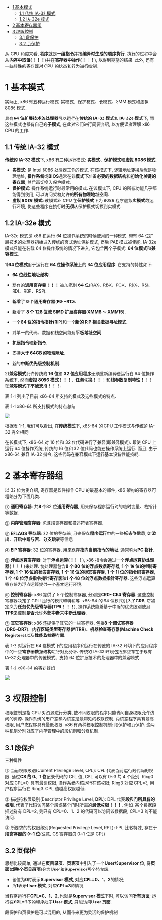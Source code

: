 
<!-- @import "[TOC]" {cmd="toc" depthFrom=1 depthTo=6 orderedList=false} -->

<!-- code_chunk_output -->

- [1 基本模式](#1-基本模式)
  - [1.1 传统 IA-32 模式](#11-传统-ia-32-模式)
  - [1.2 IA-32e 模式](#12-ia-32e-模式)
- [2 基本寄存器组](#2-基本寄存器组)
- [3 权限控制](#3-权限控制)
  - [3.1 段保护](#31-段保护)
  - [3.2 页保护](#32-页保护)

<!-- /code_chunk_output -->

从 CPU 角度来看, **程序**就是**一组指令**并按**编译时生成的顺序执行**. 执行的过程中会从**内存中取值(！！！**)并在**寄存器中操作(！！！**), 以得到期望的结果. 此外, 还有一些特殊的寄存器对 CPU 的状态和行为进行控制.

# 1 基本模式

实际上, x86 有五种运行模式: 实模式、保护模式、长模式、SMM 模式和虚拟 8086 模式.

具有**64 位扩展技术的处理器**可以运行在**传统的 IA\-32 模式**和 **IA-32e 模式**下, 而这些模式也都有自己的**子模式**, 在此对它们进行简要介绍, 以方便读者理解 x86 CPU 的工作.

## 1.1 传统 IA-32 模式

**传统的 IA-32 模式**下, x86 有三种运行模式: **实模式**、**保护模式**和**虚拟 8086 模式**.

- **实模式**: 是 Intel 8086 处理器工作的模式. 在该模式下, 逻辑地址转换后就是物理地址, **操作系统**或**BIOS**通常在该**模式**下准备**必要的数据结构**和**初始化关键的寄存器**, 然后再切换入保护模式.
- **保护模式**: 操作系统运行时最常用的模式. 在该模式下, CPU 的所有功能几乎都能得到使用, 可以访问架构允许的**所有物理地址空间**.
- **虚拟 8086 模式**: 该模式让 CPU 在**保护模式**下为 8086 程序虚拟**实模式**的运行环境, 使这些程序在执行时**无须**从保护模式切换到实模式.

## 1.2 IA-32e 模式

IA\-32e 模式是 x86 在运行 64 位操作系统的时候使用的一种模式. 带有 64 位扩展技术的处理器初始进入传统的页式地址保护模式, 然后 PAE 模式被使能. IA\-32e 模式只能在装载 64 位操作系统的情况下进入, 它包含两个子模式: **64 位模式**和**兼容模式**.

1)**64 位模式**用于运行在 **64 位操作系统**上的 **64 位应用程序**. 它支持的特性如下:

- **64 位线性地址结构**.

- 现有的**通用寄存器！！！** 被加宽到 **64 位**(RAX、RBX、RCX、RDX、RSI、RDI、RBP、RSP).

- **新增了 8 个通用寄存器**(**R8～R15**).

- 新增了 **8 个 128 位流 SIMD 扩展寄存器**(**XMM8 ～ XMM15**).

- 一个**64 位的指令指针(RIP**)和一个**新的 RIP 相关数据寻址模式**.

- 对单一的代码、数据和栈空间能用**平板地址空间**.

- **扩展指令**和**新指令**.

- 支持**大于 64GB 的物理地址**.

- 新的**中断优先级控制机制**.

2)**兼容模式**允许传统的 **16 位**和 **32 位应用程序**无须重新编译便运行在 64 位操作系统下, 然而**虚拟 8086 模式！！！**、**任务切换！！！** 和**栈参数复制特性！！！** 在**兼容模式**下**不被支持！！！**.

表 1-1 列出了目前 x86\-64 所支持的模式及这些模式的特点.

表 1-1 x86\-64 所支持模式的特点总结

![](./images/2019-06-28-21-55-07.png)

根据表 1\-1, 我们可以看出, 在**传统模式**下, x86\-64 的 CPU 工作模式与传统的 IA\-32 完全相同.

在长模式下, x86\-64 对 16 位和 32 位代码进行了兼容(即兼容模式). 即使 CPU 上运行 64 位操作系统, 传统的 16 位和 32 位代码也能在操作系统上运行. 而且, 由于 x86\-64 兼容 IA\-32 指令, 这些代码在兼容模式下运行基本没有性能损耗.

# 2 基本寄存器组

以 32 位为例介绍, 寄存器是软件操作 CPU 的最基本的部件, x86 架构的寄存器可粗略分为下面几类.

⓵ **通用寄存器**: 共**8 个**32 位**通用寄存器**, 用来保存程序运行时的临时变量、栈指针等数据.

⓶ **内存管理寄存器**: 包含段寄存器和描述符表寄存器.

⓷ **EFLAGS 寄存器**: 32 位的寄存器, 用来保存**程序运行**中的一些**标志位信息**, 如**溢出**、**开启中断与否**、**分支跳转**等信息

⓸ **EIP 寄存器**: 32 位的寄存器, 用来保存**指向当前指令的地址**. 通常称为**PC 指针**.

⓹ **浮点运算寄存器**: 对于**浮点运算(！！！**), x86 指令会通过一个**浮点运算协处理器(！！！**)来处理. 协处理器包含**8 个 80 位的浮点数据寄存器**, **1 个 16 位的控制寄存器**, **1 个 16 位的状态寄存器**, **1 个 16 位的标志寄存器**, **1 个 11 位的指令码寄存器**, **1 个 48 位浮点指令指针寄存器**和**1 个 48 位的浮点数据指针寄存器**. 这些浮点运算寄存器为浮点运算提供一个基本运行环境.

⓺ **控制寄存器**: x86 提供了 5 个控制寄存器, 分别是**CR0\~CR4 寄存器**. 这些控制寄存器决定了 CPU 运行的模式和特征等. x86\-64 的 64 位模式引入了**CR8**, 它被定义为**任务优先级寄存器(TPR！！！**), 操作系统能够基于中断的优先级别使用**TPR**来控制**是否**允许**外部中断**来**中断处理器**.

⓻ **其它寄存器**: x86 还提供了其它的一些寄存器, 包括**8 个调试寄存器(DR0\~DR7**)、**内存区域类型寄存器(MTRR**)、**机器检查寄存器(Machine Check Registers**)以及**性能监控寄存器**.

表 1\-2 对运行在 64 位模式下的应用程序和运行在传统的 IA\-32 环境下的应用程序中的一些**寄存器数据结构**进行对比分析. 传统的 IA\-32 环境包括那些存在于现有 IA\-32 处理器中的传统模式、支持 64 位扩展技术的处理器中的兼容模式.

表 1-2 x86-64 的寄存器组

![](./images/2019-07-01-15-38-04.png)

# 3 权限控制

权限控制是指 CPU 对资源进行分类, 使不同权限的程序只能访问自身权限允许访问的资源. 操作系统的用户态和内核态是最常见的权限控制, 内核态程序具有最高权限, 用户态程序具有最低权限. x86 有两种权限控制机制: 段保护和页保护. 这两种机制分别对应了内存管理中的段机制和分页机制.

## 3.1 段保护

三种属性

⓵ 当前权限级别(Current Privilege Level, CPL): CPL 代表当前运行的代码的权限. 通过**CS 的 0、1 位**记录代码的 CPL 值, CPL 可以有 0\~3 共 4 个级别. Ring0 对应 CPL=0, 具有最高权限, 操作系统内核运行在该权限; Ring3 对应 CPL=3, 用户程序运行在 Ring3. CPL 值越高权限越低.

⓶ 描述符权限级别(Descriptor Privilege Level, **DPL**): DPL 代表**段和门所具有的权限**. 代表了代码访问某个段或某个门时所需的**最低权限！！！**. 例如, 某个数据段描述符有 DPL=2, 则只有 CPL=0、1、2 的代码可以访问该数据段, CPL=3 的不能访问.

⓷ 所要求的的权限级别(Requested Privilege Level, RPL): RPL 比较特殊, 存在于**段寄存器的 0\~1 位**(注意, CS 寄存器的 0\~1 位是 CPL)

## 3.2 页保护

思想比较简单, 通过在**页目录项**、**页表项**中引入了一个**User/Supervisor 位**, 将**页面(或整个页目录项**)分为**User**和**Supervisor**两个特权级.

- 该位为**0**时表示**Supervisor 模式**, 对应**CPL=0、1、2**的情况;
- 为**1**表示**User 模式**, 对应**CPL=3**的情况.

当程序运行在**CPL=0、1、2**, 也就是**Supervisor 模式**下时, 可以访问**所有页面**; 运行在**CPL=3**下的程序处于**User 模式**, 只能访问**User 页面**.

段保护和页保护是可以混用的, 从而带来更为灵活的保护机制.


